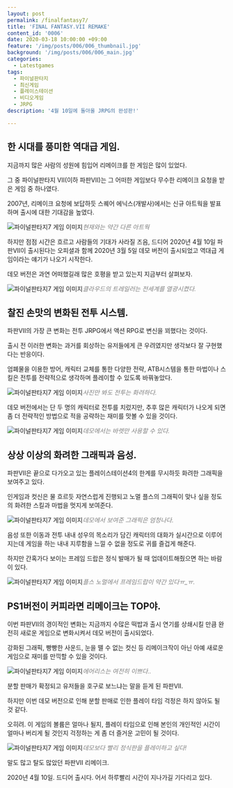 ```yaml
---
layout: post
permalink: /finalfantasy7/
title: 'FINAL FANTASY.VII REMAKE'
content_id: '0006'
date: 2020-03-18 10:00:00 +09:00
feature: '/img/posts/006/006_thumbnail.jpg'
background: '/img/posts/006/006_main.jpg'
categories:
  - Latestgames
tags:
  - 파이널판타지
  - 최신게임
  - 플레이스테이션
  - 비디오게임
  - JRPG
description: '4월 10일에 돌아올 JRPG의 완성판!'

---
```


## 한 시대를 풍미한 역대급 게임. ##

지금까지 많은 사람의 성원에 힘입어 리메이크를 한 게임은 많이 있었다.

그 중 파이널판타지 VII(이하 파판VII)는 그 어떠한 게임보다 무수한 리메이크 요청을 받은 게임 중 하나였다.

2007년, 리메이크 요청에 보답하듯 스퀘어 에닉스(개발사)에서는 신규 아트웍을 발표하며 출시에 대한 기대감을 높였다.

![파이널판타지7 게임 이미지](/img/posts/006/006_1.jpg)*<span style="color:gray">현재와는 약간 다른 아트웍</span>*

하지만 점점 시간은 흐르고 사람들의 기대가 사라질 즈음, 드디어 2020년 4월 10일 파판VII이 출시된다는 오피셜과 함께 2020년 3월 5일 데모 버전이 출시되었고 역대급 게임이라는 얘기가 나오기 시작한다.

데모 버전은 과연 어떠했길래 많은 호평을 받고 있는지 지금부터 살펴보자.

![파이널판타지7 게임 이미지](/img/posts/006/006_2.jpg)*<span style="color:gray">클라우드의 트레일러는 전세계를 열광시켰다.</span>*

## 찰진 손맛의 변화된 전투 시스템. ##

파판VII의 가장 큰 변화는 전투 JRPG에서 액션 RPG로 변신을 꾀했다는 것이다.

출시 전 이러한 변화는 과거를 회상하는 유저들에게 큰 우려였지만 생각보다 잘 구현했다는 반응이다.

엄폐물을 이용한 방어, 캐릭터 교체를 통한 다양한 전략, ATB시스템을 통한 마법이나 스킬은 전투를 전략적으로 생각하며 플레이할 수 있도록 바꿔놓았다.

![파이널판타지7 게임 이미지](/img/posts/006/006_3.jpg)*<span style="color:gray">사진만 봐도 전투는 화려하다.</span>*

데모 버전에서는 단 두 명의 캐릭터로 전투를 치렀지만, 추후 많은 캐릭터가 나오게 되면 좀 더 전략적인 방법으로 적을 공략하는 재미를 맛볼 수 있을 것이다.

![파이널판타지7 게임 이미지](/img/posts/006/006_4.jpg)*<span style="color:gray">데모에서는 바렛만 사용할 수 있다.</span>*

## 상상 이상의 화려한 그래픽과 음성. ##

파판VII은 끝으로 다가오고 있는 플레이스테이션4의 한계를 무시하듯 화려한 그래픽을 보여주고 있다.

인게임과 컷신은 물 흐르듯 자연스럽게 진행되고 노멀 플스의 그래픽이 맞나 싶을 정도의 화려한 스킬과 마법을 멋지게 보여준다.

![파이널판타지7 게임 이미지](/img/posts/006/006_5.jpg)*<span style="color:gray">데모에서 보여준 그래픽은 엄청나다.</span>*

음성 또한 이동과 전투 내내 성우의 목소리가 담긴 캐릭터의 대화가 실시간으로 이루어지는데 게임을 하는 내내 지루함을 느낄 수 없을 정도로 귀를 즐겁게 해준다.

하지만 간혹가다 보이는 프레임 드랍은 정식 발매가 될 때 업데이트해줬으면 하는 바람이 있다.

![파이널판타지7 게임 이미지](/img/posts/006/006_6.jpg)*<span style="color:gray">플스 노멀에서 프레임드랍이 약간 있다ㅠ_ㅠ.</span>*

## PS1버전이 커피라면 리메이크는 TOP야.

이번 파판VII의 경이적인 변화는 지금까지 수많은 떡밥과 출시 연기를 상쇄시킬 만큼 완전히 새로운 게임으로 변화시켜서 데모 버전이 출시되었다.

강화된 그래픽, 빵빵한 사운드, 눈을 뗄 수 없는 컷신 등 리메이크작이 아닌 아예 새로운 게임으로 재미를 만끽할 수 있을 것이다.

![파이널판타지7 게임 이미지](/img/posts/006/006_7.jpg)*<span style="color:gray">에어리스는 여전히 이쁘다..</span>*

분할 판매가 확정되고 유저들을 호구로 보느냐는 말을 듣게 된 파판VII.

하지만 이번 데모 버전으로 인해 분할 판매로 인한 플레이 타임 걱정은 하지 않아도 될 것 같다.

오히려. 이 게임의 볼륨은 얼마나 될지, 플레이 타임으로 인해 본인의 개인적인 시간이 얼마나 버리게 될 것인지 걱정하는 게 좀 더 즐거운 고민이 될 것이다.

![파이널판타지7 게임 이미지](/img/posts/006/006_8.jpg)*<span style="color:gray">데모보다 빨리 정식판을 플레이하고 싶다!</span>*

말도 많고 탈도 많았던 파판VII 리메이크.

2020년 4월 10일. 드디어 출시다. 어서 하루빨리 시간이 지나가길 기다리고 있다.
